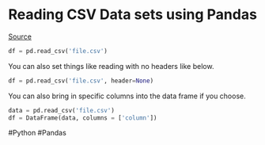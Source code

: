 # Reading CSV Data sets using Pandas

[Source](https://pandas.pydata.org/docs/reference/api/pandas.read_csv.html)

```python
df = pd.read_csv('file.csv')
```

You can also set things like reading with no headers like below.

```python
df = pd.read_csv('file.csv', header=None)
```

You can also bring in specific columns into the data frame if you choose.

```python
data = pd.read_csv('file.csv')
df = DataFrame(data, columns = ['column'])
```

#Python
	#Pandas